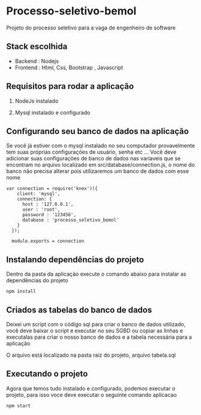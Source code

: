 # Processo-seletivo-bemol
Projeto do processo seletivo para a vaga de engenheiro de software

## Stack escolhida

 - Backend : Nodejs
 - Frontend : Html, Css, Bootstrap , Javascript 
 
## Requisitos para rodar a aplicação

1. NodeJs instalado

2. Mysql instalado e configurado

## Configurando seu banco de dados na aplicação

Se você já estiver com o mysql instalado no seu computador provavelmente tem suas próprias configurações de usuário, senha etc ...
Você deve adicionar suas configurações de banco de dados nas variaveis que se encontram no arquivo localizado em src/database/connection.js, o nome do banco não precisa alterar pois utilizaremos um banco de dados com esse nome

```
var connection = require('knex')({
    client: 'mysql',
    connection: {
      host : '127.0.0.1',
      user : 'root',
      password : '123456',
      database : 'processo_seletivo_bemol'
    }
  });

  module.exports = connection

```

## Instalando dependências do projeto 

Dentro da pasta da aplicação execute o comando abaixo para instalar as dependências do projeto

```
npm install
```

## Criados as tabelas do banco de dados

Deixei um script com o código sql para criar o banco de dados utilizado, você deve baixar o script e executar no seu SGBD ou copiar as linhas e executalas para criar o nosso banco de dados e a tabela necessária para a aplicação

O arquivo está localizado na pasta raiz do projeto, arquivo tabela.sql

## Executando o projeto

Agora que temos tudo instalado e configurado, podemos executar o projeto, para isso voce deve executar o seguinte comando aplicacao

```
npm start 
```
